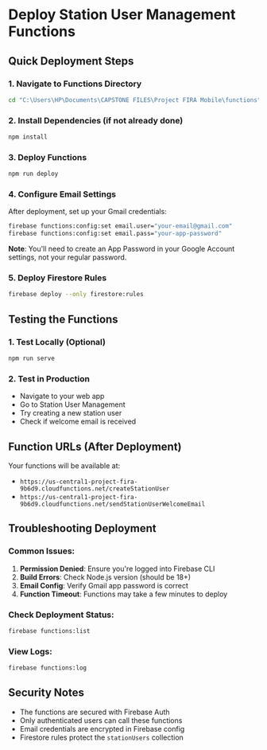 # Deploy Station User Management Functions

## Quick Deployment Steps

### 1. Navigate to Functions Directory
```bash
cd "C:\Users\HP\Documents\CAPSTONE FILES\Project FIRA Mobile\functions"
```

### 2. Install Dependencies (if not already done)
```bash
npm install
```

### 3. Deploy Functions
```bash
npm run deploy
```

### 4. Configure Email Settings
After deployment, set up your Gmail credentials:
```bash
firebase functions:config:set email.user="your-email@gmail.com"
firebase functions:config:set email.pass="your-app-password"
```

**Note**: You'll need to create an App Password in your Google Account settings, not your regular password.

### 5. Deploy Firestore Rules
```bash
firebase deploy --only firestore:rules
```

## Testing the Functions

### 1. Test Locally (Optional)
```bash
npm run serve
```

### 2. Test in Production
- Navigate to your web app
- Go to Station User Management
- Try creating a new station user
- Check if welcome email is received

## Function URLs (After Deployment)

Your functions will be available at:
- `https://us-central1-project-fira-9b6d9.cloudfunctions.net/createStationUser`
- `https://us-central1-project-fira-9b6d9.cloudfunctions.net/sendStationUserWelcomeEmail`

## Troubleshooting Deployment

### Common Issues:
1. **Permission Denied**: Ensure you're logged into Firebase CLI
2. **Build Errors**: Check Node.js version (should be 18+)
3. **Email Config**: Verify Gmail app password is correct
4. **Function Timeout**: Functions may take a few minutes to deploy

### Check Deployment Status:
```bash
firebase functions:list
```

### View Logs:
```bash
firebase functions:log
```

## Security Notes

- The functions are secured with Firebase Auth
- Only authenticated users can call these functions
- Email credentials are encrypted in Firebase config
- Firestore rules protect the `stationUsers` collection
